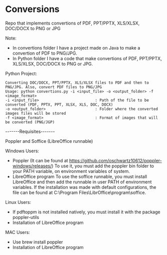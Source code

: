 # Conversions
Repo that implements convertions of PDF, PPT/PPTX, XLS/XLSX, DOC/DOCX to PNG or JPG

Note: 
- In convertions folder I have a project made on Java to make a convertion of PDF to PNG/JPG.
- In Python folder I have a code that make convertions of PDF, PPT/PPTX, XLS/XLSX, DOC/DOCX to PNG or JPG.

Python Project:
```
Converting DOC/DOCX, PPT/PPTX, XLS/XLSX files to PDF and then to PNG/JPG. Also, convert PDF files to PNG/JPG
Usage: python convertions.py -i <input_file> -o <output_folder> -f <image_format>
-i <input_file>                         : Path of the file to be converted (PDF, PPTX, PPT, XLSX, XLS, DOC, DOCX)
-o <output_folder>                      : Folder where the converted images files will be stored
-f <image_format>                       : Format of images that will be converted (PNG/JGP)
```

-------Requisites-------

Poppler and Soffice (LibreOffice runnable)

Windows Users:
- Poppler (It can be found at https://github.com/oschwartz10612/poppler-windows/releases/)
  To use it, you must add the poppler bin folder to your PATH variable, on environment variables of system.
- LibreOffice program
  To use the soffice runnable, you must install LibreOffice and then add the runnable in user PATH of environment variables. If the installation was made with default configurations, the file can be found at C:\Program Files\LibrOffice\program\soffice.

Linux Users:
- If pdftoppm is not installed natively, you must install it with the package poppler-utils
- Installation of LibreOffice program

MAC Users:
- Use brew install poppler
- Installation of LibreOffice program
